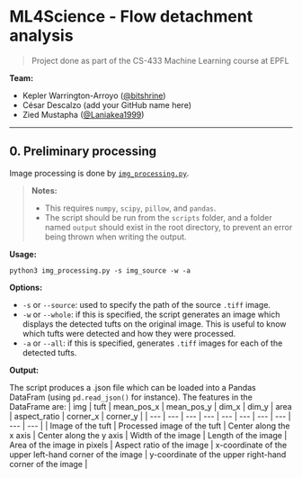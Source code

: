 # ML4Science - Flow detachment analysis

> Project done as part of the CS-433 Machine Learning course at EPFL

**Team:**
- Kepler Warrington-Arroyo ([@bitshrine](https://github.com/bitshrine))
- César Descalzo (add your GitHub name here)
- Zied Mustapha ([@Laniakea1999](https://github.com/Laniakea1999))

___

## 0. Preliminary processing
Image processing is done by [`img_processing.py`](img_processing.py).
> **Notes:**
> - This requires `numpy`, `scipy`, `pillow`, and `pandas`.
> - The script should be run from the `scripts` folder, and a folder named `output` should exist in the root directory, to prevent an error being thrown when writing the output.

**Usage:**
```
python3 img_processing.py -s img_source -w -a
```

**Options:**
- `-s` or `--source`: used to specify the path of the source `.tiff` image.
- `-w` or `--whole`: if this is specified, the script generates an image which displays the detected tufts on the original image. This is useful to know which tufts were detected and how they were processed.
- `-a` or `--all`: if this is specified, generates `.tiff` images for each of the detected tufts.

**Output:**

The script produces a .json file which can be loaded into a Pandas DataFram (using `pd.read_json()` for instance). The features in the DataFrame are:
| img | tuft | mean_pos_x | mean_pos_y | dim_x | dim_y | area | aspect_ratio | corner_x | corner_y |
| --- | --- | --- | --- | --- | --- | --- | --- | --- | --- |
| Image of the tuft | Processed image of the tuft | Center along the x axis | Center along the y axis | Width of the image | Length of the image | Area of the image in pixels | Aspect ratio of the image | x-coordinate of the upper left-hand corner of the image | y-coordinate of the upper right-hand corner of the image |